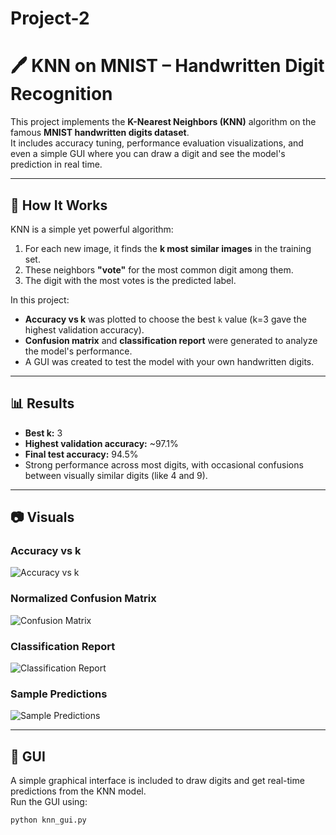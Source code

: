 # Project-2

# 🖊️ KNN on MNIST – Handwritten Digit Recognition

This project implements the **K-Nearest Neighbors (KNN)** algorithm on the famous **MNIST handwritten digits dataset**.  
It includes accuracy tuning, performance evaluation visualizations, and even a simple GUI where you can draw a digit and see the model's prediction in real time.

---

## 📌 How It Works
KNN is a simple yet powerful algorithm:
1. For each new image, it finds the **k most similar images** in the training set.
2. These neighbors **"vote"** for the most common digit among them.
3. The digit with the most votes is the predicted label.

In this project:
- **Accuracy vs k** was plotted to choose the best `k` value (k=3 gave the highest validation accuracy).
- **Confusion matrix** and **classification report** were generated to analyze the model's performance.
- A GUI was created to test the model with your own handwritten digits.

---

## 📊 Results
- **Best k:** 3  
- **Highest validation accuracy:** ~97.1%  
- **Final test accuracy:** 94.5%  
- Strong performance across most digits, with occasional confusions between visually similar digits (like 4 and 9).

---

## 📷 Visuals

### Accuracy vs k
![Accuracy vs k](accuracy_plot.png)

### Normalized Confusion Matrix
![Confusion Matrix](normalized_confusion_matrix.png)

### Classification Report
![Classification Report](Screenshot%202025-08-10%20003410.png)

### Sample Predictions
![Sample Predictions](real_test_samples.png)

---

## 🎨 GUI
A simple graphical interface is included to draw digits and get real-time predictions from the KNN model.  
Run the GUI using:
```bash
python knn_gui.py

